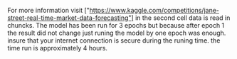 For more information visit ["https://www.kaggle.com/competitions/jane-street-real-time-market-data-forecasting"]
in the second cell data is read in chuncks.
The model has been run for 3 epochs but because after epoch 1 the result did not change just runing the model by one epoch was enough. 
insure that your internet connection is secure during the runing time.
the time run is approximately 4 hours.
